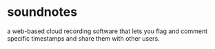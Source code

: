 # soundnotes
 
 a web-based cloud recording software that lets you flag and comment specific timestamps and share them with other users.
